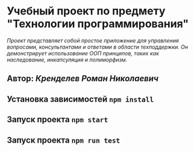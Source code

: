 # Учебный проект по предмету "Технологии программирования"

_Проект представляет собой простое приложение для управления вопросами, консультантами и ответами в области техподдержки.
Он демонстрирует использование ООП принципов, таких как наследование, инкапсуляция и полиморфизм._

## Автор: _Кренделев Роман Николаевич_

## Установка зависимостей ```npm install```

## Запуск проекта ```npm start```

## Запуск проекта ```npm run test```